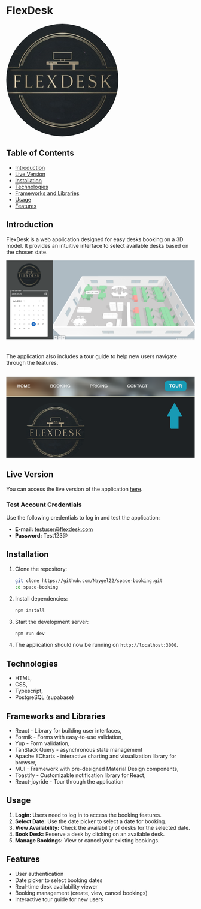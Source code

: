 # FlexDesk
<img src="public/assets/images/flexDeskLogo.jpeg" alt="FlexDesk Logo" width="300" style="border-radius: 150px;"/>


## Table of Contents
- [Introduction](#introduction)
- [Live Version](#live-version)
- [Installation](#installation)
- [Technologies](#technologies)
- [Frameworks and Libraries](#frameworks-and-libraries)
- [Usage](#usage)
- [Features](#features)

## Introduction

FlexDesk is a web application designed for easy desks booking on a 3D model. It provides an intuitive interface to select available desks based on the chosen date. 

<img src="public/assets/images/booking-readme.png" alt="Booking platform" style="margin-bottom: 20px"/>

The application also includes a tour guide to help new users navigate through the features.

<img src="public/assets/images/show-tutorial.png" alt="Booking platform" style="margin-top: 15px" />

## Live Version

You can access the live version of the application [here](https://space-booking-seven.vercel.app/).

### Test Account Credentials

Use the following credentials to log in and test the application:

- **E-mail:** testuser@flexdesk.com
- **Password:** Test123@
## Installation

1. Clone the repository:
    ```sh
    git clone https://github.com/Naygel22/space-booking.git
    cd space-booking
    ```

2. Install dependencies:
    ```sh
    npm install
    ```

3. Start the development server:
    ```sh
    npm run dev
    ```

4. The application should now be running on `http://localhost:3000`.

## Technologies 

- HTML,
- CSS,
- Typescript,
- PostgreSQL (supabase)

## Frameworks and Libraries
- React - Library for building user interfaces,
- Formik - Forms with easy-to-use validation,
- Yup - Form validation,
- TanStack Query - asynchronous state management 
- Apache ECharts - interactive charting and visualization library for browser,
- MUI - Framework with pre-designed Material Design components,
- Toastify - Customizable notification library for React,
- React-joyride - Tour through the application

## Usage

1. **Login:** Users need to log in to access the booking features.
2. **Select Date:** Use the date picker to select a date for booking.
3. **View Availability:** Check the availability of desks for the selected date.
4. **Book Desk:** Reserve a desk by clicking on an available desk.
5. **Manage Bookings:** View or cancel your existing bookings.

## Features

- User authentication
- Date picker to select booking dates
- Real-time desk availability viewer
- Booking management (create, view, cancel bookings)
- Interactive tour guide for new users



